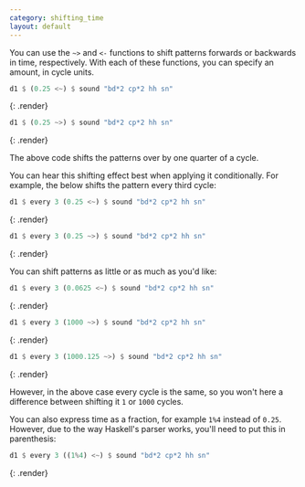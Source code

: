 ```yaml
---
category: shifting_time
layout: default
---
```


You can use the `~>` and `<-` functions to shift patterns forwards or backwards in time, respectively. With each of these functions, you can specify an amount, in cycle units.

~~~haskell
d1 $ (0.25 <~) $ sound "bd*2 cp*2 hh sn"
~~~
{: .render}
~~~haskell
d1 $ (0.25 ~>) $ sound "bd*2 cp*2 hh sn"
~~~
{: .render}

The above code shifts the patterns over by one quarter of a cycle.

You can hear this shifting effect best when applying it conditionally. For example, the below shifts the pattern every third cycle:

~~~haskell
d1 $ every 3 (0.25 <~) $ sound "bd*2 cp*2 hh sn"
~~~
{: .render}
~~~haskell
d1 $ every 3 (0.25 ~>) $ sound "bd*2 cp*2 hh sn"
~~~
{: .render}

You can shift patterns as little or as much as you'd like:

~~~haskell
d1 $ every 3 (0.0625 <~) $ sound "bd*2 cp*2 hh sn"
~~~
{: .render}
~~~haskell
d1 $ every 3 (1000 ~>) $ sound "bd*2 cp*2 hh sn"
~~~
{: .render}
~~~haskell
d1 $ every 3 (1000.125 ~>) $ sound "bd*2 cp*2 hh sn"
~~~
{: .render}

However, in the above case every cycle is the same, so you won't here a difference between shifting it `1` or `1000` cycles.

You can also express time as a fraction, for example `1%4` instead of `0.25`. However, due to the way Haskell's parser works, you'll need to put this in parenthesis:

~~~haskell
d1 $ every 3 ((1%4) <~) $ sound "bd*2 cp*2 hh sn"
~~~
{: .render}
